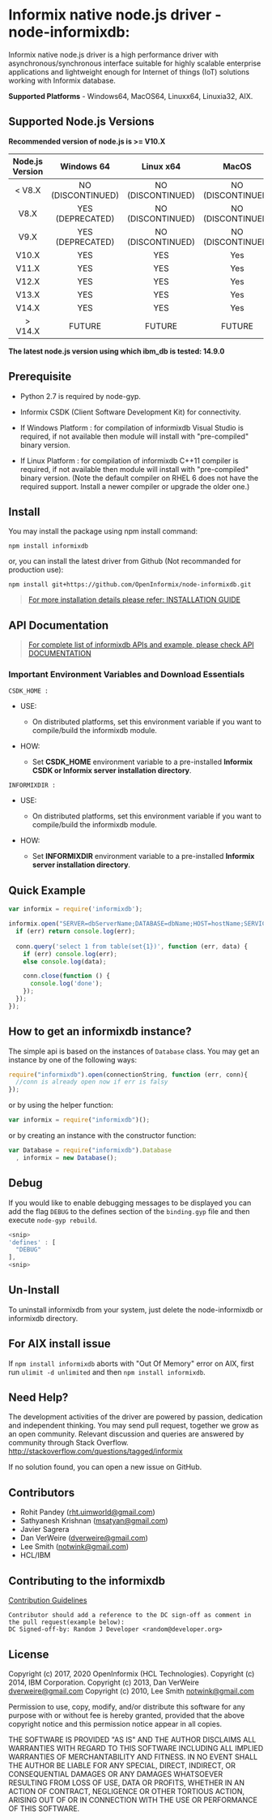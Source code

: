 # Informix native node.js driver - node-informixdb:
Informix native node.js driver is a high performance driver with asynchronous/synchronous interface suitable for highly scalable enterprise applications and lightweight enough for Internet of things (IoT) solutions working with Informix database.

**Supported Platforms** - Windows64, MacOS64, Linuxx64, Linuxia32, AIX.

## Supported Node.js Versions

**Recommended version of node.js is >= V10.X**

| Node.js Version   | Windows 64        | Linux x64         | MacOS             | AIX                |
| :---:             | :---:             | :---:             | :---:             | :---:              |
| < V8.X            | NO (DISCONTINUED) | NO (DISCONTINUED) | NO (DISCONTINUED) | NO (DISCONTINUED)  |
|   V8.X            | YES (DEPRECATED)  | NO (DISCONTINUED) | NO (DISCONTINUED) | NO (DISCONTINUED)  |
|   V9.X            | YES (DEPRECATED)  | NO (DISCONTINUED) | NO (DISCONTINUED) | NO (DISCONTINUED)  |
|   V10.X           | YES               | YES               | Yes               | YES                |
|   V11.X           | YES               | YES               | Yes               | YES                |
|   V12.X           | YES               | YES               | Yes               | YES                |
|   V13.X           | YES               | YES               | Yes               | YES                |
|   V14.X           | YES               | YES               | Yes               | YES                |
| > V14.X           | FUTURE            | FUTURE            | FUTURE            | FUTURE             |

**The latest node.js version using which ibm_db is tested: 14.9.0**

## Prerequisite

- Python 2.7 is required by node-gyp.

- Informix CSDK (Client Software Development Kit) for connectivity.

- If Windows Platform : for compilation of informixdb Visual Studio is required, if not available then module will install with "pre-compiled" binary version.

- If Linux Platform : for compilation of informixdb C++11 compiler is required, if not available then module will install with "pre-compiled" binary version.
  (Note the default compiler on RHEL 6 does not have the required support. Install a newer compiler or upgrade the older one.)

## Install

You may install the package using npm install command:

```
npm install informixdb
```

or, you can install the latest driver from Github (Not recommanded for production use):

```
npm install git+https://github.com/OpenInformix/node-informixdb.git
```

> [For more installation details please refer:  INSTALLATION GUIDE](https://github.com/OpenInformix/node-informixdb/blob/master/INSTALL.md)

## API Documentation

> [For complete list of informixdb APIs and example, please check API DOCUMENTATION](https://github.com/OpenInformix/node-informixdb/blob/master/APIDocumentation.md)


### Important Environment Variables and Download Essentials 

`CSDK_HOME :`

- USE:
	- On distributed platforms, set this environment variable if you want to compile/build the informixdb module.

- HOW:
	- Set **CSDK_HOME** environment variable to a pre-installed **Informix CSDK or Informix server installation directory**.

`INFORMIXDIR :`

- USE:
	- On distributed platforms, set this environment variable if you want to compile/build the informixdb module.

- HOW:
	- Set **INFORMIXDIR** environment variable to a pre-installed **Informix server installation directory**.



## Quick Example

```javascript
var informix = require('informixdb');

informix.open("SERVER=dbServerName;DATABASE=dbName;HOST=hostName;SERVICE=port;UID=userID;PWD=password;", function (err,conn) {
  if (err) return console.log(err);
  
  conn.query('select 1 from table(set{1})', function (err, data) {
    if (err) console.log(err);
    else console.log(data);

    conn.close(function () {
      console.log('done');
    });
  });
});
```

## How to get an informixdb instance?

The simple api is based on the instances of `Database` class. You may get an 
instance by one of the following ways:

```javascript
require("informixdb").open(connectionString, function (err, conn){
  //conn is already open now if err is falsy
});
```

or by using the helper function:

```javascript
var informix = require("informixdb")();
``` 

or by creating an instance with the constructor function:

```javascript
var Database = require("informixdb").Database
  , informix = new Database();
```

## Debug

If you would like to enable debugging messages to be displayed you can add the 
flag `DEBUG` to the defines section of the `binding.gyp` file and then execute 
`node-gyp rebuild`.

```javascript
<snip>
'defines' : [
  "DEBUG"
],
<snip>
```

## Un-Install

To uninstall informixdb from your system, just delete the node-informixdb or informixdb directory.


## For AIX install issue

If `npm install informixdb` aborts with "Out Of Memory" error on AIX, first run `ulimit -d unlimited` and then `npm install informixdb`.


## Need Help?

The development activities of the driver are powered by passion, dedication and independent thinking. You may send pull request, together we grow as an open community. Relevant discussion and queries are answered by community through Stack Overflow. 
http://stackoverflow.com/questions/tagged/informix
   
If no solution found, you can open a new issue on GitHub.


## Contributors

* Rohit Pandey (rht.uimworld@gmail.com)
* Sathyanesh Krishnan (msatyan@gmail.com)
* Javier Sagrera
* Dan VerWeire (dverweire@gmail.com)
* Lee Smith (notwink@gmail.com)
* HCL/IBM

## Contributing to the informixdb

[Contribution Guidelines](https://github.com/OpenInformix/node-informixdb/blob/master/Contribution.md)

```
Contributor should add a reference to the DC sign-off as comment in the pull request(example below):
DC Signed-off-by: Random J Developer <random@developer.org>
```

## License

  Copyright (c) 2017, 2020 OpenInformix (HCL Technologies).
  Copyright (c) 2014, IBM Corporation.
  Copyright (c) 2013, Dan VerWeire <dverweire@gmail.com>
  Copyright (c) 2010, Lee Smith <notwink@gmail.com>

  Permission to use, copy, modify, and/or distribute this software for any
  purpose with or without fee is hereby granted, provided that the above
  copyright notice and this permission notice appear in all copies.

  THE SOFTWARE IS PROVIDED "AS IS" AND THE AUTHOR DISCLAIMS ALL WARRANTIES
  WITH REGARD TO THIS SOFTWARE INCLUDING ALL IMPLIED WARRANTIES OF
  MERCHANTABILITY AND FITNESS. IN NO EVENT SHALL THE AUTHOR BE LIABLE FOR
  ANY SPECIAL, DIRECT, INDIRECT, OR CONSEQUENTIAL DAMAGES OR ANY DAMAGES
  WHATSOEVER RESULTING FROM LOSS OF USE, DATA OR PROFITS, WHETHER IN AN
  ACTION OF CONTRACT, NEGLIGENCE OR OTHER TORTIOUS ACTION, ARISING OUT OF
  OR IN CONNECTION WITH THE USE OR PERFORMANCE OF THIS SOFTWARE.
